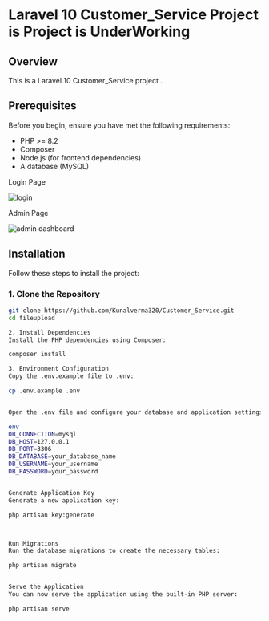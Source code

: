# Laravel 10 Customer_Service Project is Project is UnderWorking 

## Overview

This is a Laravel 10 Customer_Service project . 

## Prerequisites

Before you begin, ensure you have met the following requirements:

- PHP >= 8.2
- Composer
- Node.js (for frontend dependencies)
- A database (MySQL)

Login Page

![login](https://github.com/user-attachments/assets/d74dc6d6-0b5f-43ad-b547-4f956b8433e4)

Admin Page

![admin dashboard](https://github.com/user-attachments/assets/3a94495c-1831-45b8-ba31-a0d4fe76ad76)






## Installation

Follow these steps to install the project:

### 1. Clone the Repository

```bash
git clone https://github.com/Kunalverma320/Customer_Service.git
cd fileupload

2. Install Dependencies
Install the PHP dependencies using Composer:

composer install

3. Environment Configuration
Copy the .env.example file to .env:

cp .env.example .env


Open the .env file and configure your database and application settings. Update the following fields accordingly:

env
DB_CONNECTION=mysql
DB_HOST=127.0.0.1
DB_PORT=3306
DB_DATABASE=your_database_name
DB_USERNAME=your_username
DB_PASSWORD=your_password


Generate Application Key
Generate a new application key:

php artisan key:generate



Run Migrations
Run the database migrations to create the necessary tables:

php artisan migrate


Serve the Application
You can now serve the application using the built-in PHP server:

php artisan serve







